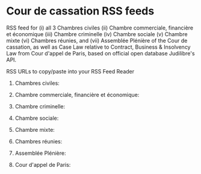 # Cour de cassation RSS feeds 
RSS feed for (i) all 3 Chambres civiles (ii) Chambre commerciale, financière et économique (iii) Chambre criminelle (iv) Chambre sociale (v) Chambre mixte (vi) Chambres réunies, and (vii) Assemblée Plénière of the Cour de cassation, as well as Case Law relative to Contract, Business & Insolvency Law from Cour d'appel de Paris, based on official open database Judilibre's API.

RSS URLs to copy/paste into your RSS Feed Reader

1. Chambres civiles:

2. Chambre commerciale, financière et économique: 

3. Chambre criminelle:

4. Chambre sociale:

5. Chambre mixte:

6. Chambres réunies:

7. Assemblée Plénière:

8. Cour d'appel de Paris:
